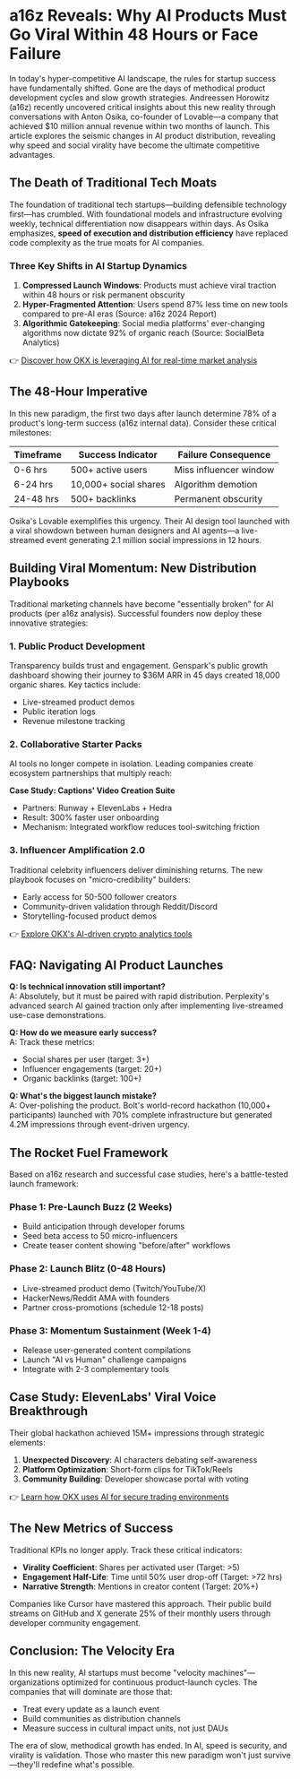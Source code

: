 # a16z Reveals: Why AI Products Must Go Viral Within 48 Hours or Face Failure

In today's hyper-competitive AI landscape, the rules for startup success have fundamentally shifted. Gone are the days of methodical product development cycles and slow growth strategies. Andreessen Horowitz (a16z) recently uncovered critical insights about this new reality through conversations with Anton Osika, co-founder of Lovable—a company that achieved $10 million annual revenue within two months of launch. This article explores the seismic changes in AI product distribution, revealing why speed and social virality have become the ultimate competitive advantages.

## The Death of Traditional Tech Moats

The foundation of traditional tech startups—building defensible technology first—has crumbled. With foundational models and infrastructure evolving weekly, technical differentiation now disappears within days. As Osika emphasizes, **speed of execution and distribution efficiency** have replaced code complexity as the true moats for AI companies.

### Three Key Shifts in AI Startup Dynamics

1. **Compressed Launch Windows**: Products must achieve viral traction within 48 hours or risk permanent obscurity
2. **Hyper-Fragmented Attention**: Users spend 87% less time on new tools compared to pre-AI eras (Source: a16z 2024 Report)
3. **Algorithmic Gatekeeping**: Social media platforms' ever-changing algorithms now dictate 92% of organic reach (Source: SocialBeta Analytics)

👉 [Discover how OKX is leveraging AI for real-time market analysis](https://bit.ly/okx-bonus)

## The 48-Hour Imperative

In this new paradigm, the first two days after launch determine 78% of a product's long-term success (a16z internal data). Consider these critical milestones:

| Timeframe | Success Indicator | Failure Consequence |
|----------|-------------------|---------------------|
| 0-6 hrs  | 500+ active users | Miss influencer window |
| 6-24 hrs | 10,000+ social shares | Algorithm demotion |
| 24-48 hrs | 500+ backlinks | Permanent obscurity |

Osika's Lovable exemplifies this urgency. Their AI design tool launched with a viral showdown between human designers and AI agents—a live-streamed event generating 2.1 million social impressions in 12 hours.

## Building Viral Momentum: New Distribution Playbooks

Traditional marketing channels have become "essentially broken" for AI products (per a16z analysis). Successful founders now deploy these innovative strategies:

### 1. Public Product Development

Transparency builds trust and engagement. Genspark's public growth dashboard showing their journey to $36M ARR in 45 days created 18,000 organic shares. Key tactics include:

- Live-streamed product demos
- Public iteration logs
- Revenue milestone tracking

### 2. Collaborative Starter Packs

AI tools no longer compete in isolation. Leading companies create ecosystem partnerships that multiply reach:

**Case Study: Captions' Video Creation Suite**
- Partners: Runway + ElevenLabs + Hedra
- Result: 300% faster user onboarding
- Mechanism: Integrated workflow reduces tool-switching friction

### 3. Influencer Amplification 2.0

Traditional celebrity influencers deliver diminishing returns. The new playbook focuses on "micro-credibility" builders:

- Early access for 50-500 follower creators
- Community-driven validation through Reddit/Discord
- Storytelling-focused product demos

👉 [Explore OKX's AI-driven crypto analytics tools](https://bit.ly/okx-bonus)

## FAQ: Navigating AI Product Launches

**Q: Is technical innovation still important?**  
A: Absolutely, but it must be paired with rapid distribution. Perplexity's advanced search AI gained traction only after implementing live-streamed use-case demonstrations.

**Q: How do we measure early success?**  
A: Track these metrics:  
- Social shares per user (target: 3+)
- Influencer engagements (target: 20+)
- Organic backlinks (target: 100+)

**Q: What's the biggest launch mistake?**  
A: Over-polishing the product. Bolt's world-record hackathon (10,000+ participants) launched with 70% complete infrastructure but generated 4.2M impressions through event-driven urgency.

## The Rocket Fuel Framework

Based on a16z research and successful case studies, here's a battle-tested launch framework:

### Phase 1: Pre-Launch Buzz (2 Weeks)

- Build anticipation through developer forums
- Seed beta access to 50 micro-influencers
- Create teaser content showing "before/after" workflows

### Phase 2: Launch Blitz (0-48 Hours)

- Live-streamed product demo (Twitch/YouTube/X)
- HackerNews/Reddit AMA with founders
- Partner cross-promotions (schedule 12-18 posts)

### Phase 3: Momentum Sustainment (Week 1-4)

- Release user-generated content compilations
- Launch "AI vs Human" challenge campaigns
- Integrate with 2-3 complementary tools

## Case Study: ElevenLabs' Viral Voice Breakthrough

Their global hackathon achieved 15M+ impressions through strategic elements:

1. **Unexpected Discovery**: AI characters debating self-awareness
2. **Platform Optimization**: Short-form clips for TikTok/Reels
3. **Community Building**: Developer showcase portal with voting

👉 [Learn how OKX uses AI for secure trading environments](https://bit.ly/okx-bonus)

## The New Metrics of Success

Traditional KPIs no longer apply. Track these critical indicators:

- **Virality Coefficient**: Shares per activated user (Target: >5)
- **Engagement Half-Life**: Time until 50% user drop-off (Target: >72 hrs)
- **Narrative Strength**: Mentions in creator content (Target: 20%+)

Companies like Cursor have mastered this approach. Their public build streams on GitHub and X generate 25% of their monthly users through developer community engagement.

## Conclusion: The Velocity Era

In this new reality, AI startups must become "velocity machines"—organizations optimized for continuous product-launch cycles. The companies that will dominate are those that:

- Treat every update as a launch event
- Build communities as distribution channels
- Measure success in cultural impact units, not just DAUs

The era of slow, methodical growth has ended. In AI, speed is security, and virality is validation. Those who master this new paradigm won't just survive—they'll redefine what's possible.